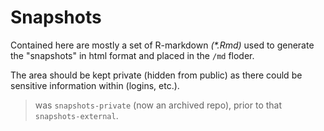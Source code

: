 # Snapshots 

Contained here are mostly a set of R-markdown _(*.Rmd)_ used to generate the "snapshots" in html format and placed in the `/md` floder. 

The area should be kept private (hidden from public) as there could be sensitive information within (logins, etc.).

> was `snapshots-private` (now an archived repo), prior to that `snapshots-external`.

